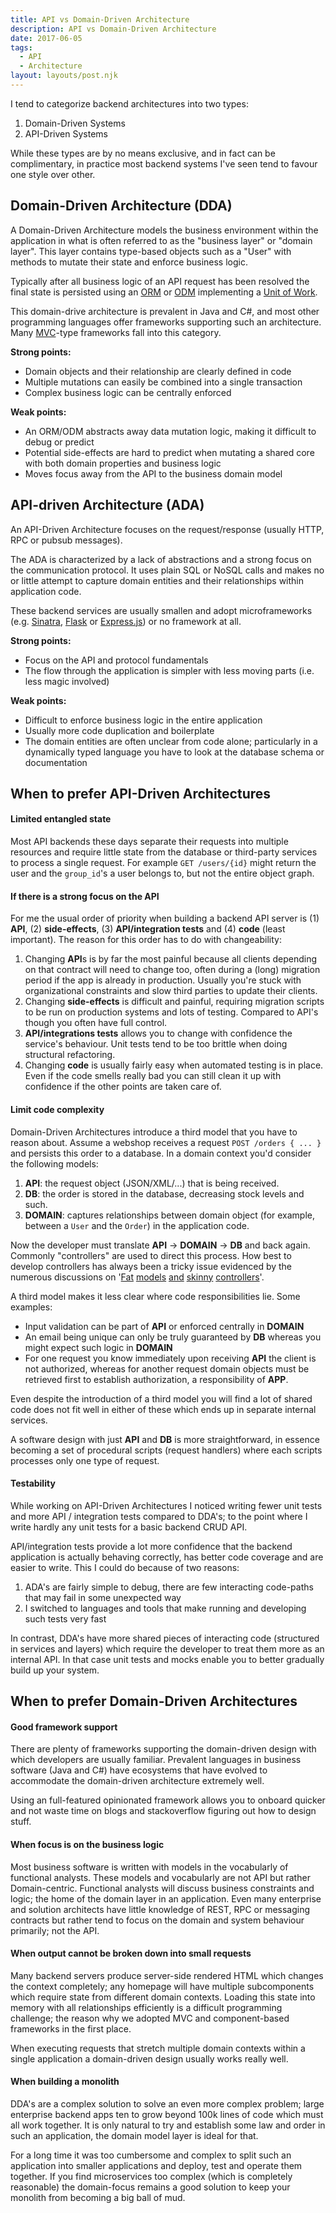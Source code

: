 ```yaml
---
title: API vs Domain-Driven Architecture
description: API vs Domain-Driven Architecture
date: 2017-06-05
tags:
  - API
  - Architecture
layout: layouts/post.njk
---
```


I tend to categorize backend architectures into two types:

1. Domain-Driven Systems
2. API-Driven Systems

While these types are by no means exclusive, and in fact can be complimentary, in practice most backend systems I've seen tend to favour one style over other.

## Domain-Driven Architecture (DDA)

A Domain-Driven Architecture models the business environment within the application in what is often referred to as the "business layer" or "domain layer". This layer contains type-based objects such as a "User" with methods to mutate their state and enforce business logic.

Typically after all business logic of an API request has been resolved the final state is persisted using an [ORM](https://en.wikipedia.org/wiki/Object-relational_mapping) or [ODM](https://stackoverflow.com/questions/12261866/what-is-the-difference-between-an-orm-and-an-odm) implementing a [Unit of Work](https://martinfowler.com/eaaCatalog/unitOfWork.html).

This domain-drive architecture is prevalent in Java and C#, and most other programming languages offer frameworks supporting such an architecture. Many [MVC](https://en.wikipedia.org/wiki/Model%E2%80%93view%E2%80%93controller)-type frameworks fall into this category.

**Strong points:**

- Domain objects and their relationship are clearly defined in code
- Multiple mutations can easily be combined into a single transaction
- Complex business logic can be centrally enforced

**Weak points:**

- An ORM/ODM abstracts away data mutation logic, making it difficult to debug or predict
- Potential side-effects are hard to predict when mutating a shared core with both domain properties and business logic
- Moves focus away from the API to the business domain model

## API-driven Architecture (ADA)

An API-Driven Architecture focuses on the request/response (usually HTTP, RPC or pubsub messages).

The ADA is characterized by a lack of abstractions and a strong focus on the communication protocol. It uses plain SQL or NoSQL calls and makes no or little attempt to capture domain entities and their relationships within application code.

These backend services are usually smallen and adopt microframeworks (e.g. [Sinatra](http://www.sinatrarb.com/), [Flask](http://flask.pocoo.org/) or [Express.js](https://expressjs.com/)) or no framework at all.

**Strong points:**

- Focus on the API and protocol fundamentals
- The flow through the application is simpler with less moving parts (i.e. less magic involved)

**Weak points:**

- Difficult to enforce business logic in the entire application
- Usually more code duplication and boilerplate
- The domain entities are often unclear from code alone; particularly in a dynamically typed language you have to look at the database schema or documentation

## When to prefer API-Driven Architectures

#### Limited entangled state

Most API backends these days separate their requests into multiple resources and require little state from the database or third-party services to process a single request. For example `GET /users/{id}` might return the user and the `group_id`'s a user belongs to, but not the entire object graph.

#### If there is a strong focus on the API

For me the usual order of priority when building a backend API server is (1) **API**, (2) **side-effects**, (3) **API/integration tests** and (4) **code** (least important). The reason for this order has to do with changeability:

1. Changing **API**s is by far the most painful because all clients depending on that contract will need to change too, often during a (long) migration period if the app is already in production. Usually you're stuck with organizational constraints and slow third parties to update their clients.
2. Changing **side-effects** is difficult and painful, requiring migration scripts to be run on production systems and lots of testing. Compared to API's though you often have full control.
3. **API/integrations tests** allows you to change with confidence the service's behaviour. Unit tests tend to be too brittle when doing structural refactoring.
4. Changing **code** is usually fairly easy when automated testing is in place. Even if the code smells really bad you can still clean it up with confidence if the other points are taken care of.

#### Limit code complexity

Domain-Driven Architectures introduce a third model that you have to reason about. Assume a webshop receives a request `POST /orders { ... }` and persists this order to a database. In a domain context you'd consider the following models:

1. **API**: the request object (JSON/XML/...) that is being received.
2. **DB**: the order is stored in the database, decreasing stock levels and such.
3. **DOMAIN**: captures relationships between domain object (for example, between a `User` and the `Order`) in the application code.

Now the developer must translate **API** → **DOMAIN** → **DB** and back again. Commonly "controllers" are used to direct this process. How best to develop controllers has always been a tricky issue evidenced by the numerous discussions on '[Fat](http://blog.joncairns.com/2013/04/fat-model-skinny-controller-is-a-load-of-rubbish/) [models](https://stackoverflow.com/questions/14044681/fat-models-and-skinny-controllers-sounds-like-creating-god-models) [and](https://www.slideshare.net/damiansromek/thin-controllers-fat-models-proper-code-structure-for-mvc) [skinny](http://robdvr.com/fat-models-skinny-controllers-skinny-models-skinny-controllers/) [controllers](http://weblog.jamisbuck.org/2006/10/18/skinny-controller-fat-model)'.

A third model makes it less clear where code responsibilities lie. Some examples:

- Input validation can be part of **API** or enforced centrally in **DOMAIN**
- An email being unique can only be truly guaranteed by **DB** whereas you might expect such logic in **DOMAIN**
- For one request you know immediately upon receiving **API** the client is not authorized, whereas for another request domain objects must be retrieved first to establish authorization, a responsibility of **APP**.

Even despite the introduction of a third model you will find a lot of shared code does not fit well in either of these which ends up in separate internal services.

A software design with just **API** and **DB** is more straightforward, in essence becoming a set of procedural scripts (request handlers) where each scripts processes only one type of request.

#### Testability

While working on API-Driven Architectures I noticed writing fewer unit tests and more API / integration tests compared to DDA's; to the point where I write hardly any unit tests for a basic backend CRUD API.

API/integration tests provide a lot more confidence that the backend application is actually behaving correctly, has better code coverage and are easier to write. This I could do because of two reasons:

1. ADA's are fairly simple to debug, there are few interacting code-paths that may fail in some unexpected way
2. I switched to languages and tools that make running and developing such tests very fast

In contrast, DDA's have more shared pieces of interacting code (structured in services and layers) which require the developer to treat them more as an internal API. In that case unit tests and mocks enable you to better gradually build up your system.

## When to prefer Domain-Driven Architectures

#### Good framework support

There are plenty of frameworks supporting the domain-driven design with which developers are usually familiar. Prevalent languages in business software (Java and C#) have ecosystems that have evolved to accommodate the domain-driven architecture extremely well.

Using an full-featured opinionated framework allows you to onboard quicker and not waste time on blogs and stackoverflow figuring out how to design stuff.

#### When focus is on the business logic

Most business software is written with models in the vocabularly of functional analysts. These models and vocabularly are not API but rather Domain-centric. Functional analysts will discuss business constraints and logic; the home of the domain layer in an application. Even many enterprise and solution architects have little knowledge of REST, RPC or messaging contracts but rather tend to focus on the domain and system behaviour primarily; not the API.

#### When output cannot be broken down into small requests

Many backend servers produce server-side rendered HTML which changes the context completely; any homepage will have multiple subcomponents which require state from different domain contexts. Loading this state into memory with all relationships efficiently is a difficult programming challenge; the reason why we adopted MVC and component-based frameworks in the first place.

When executing requests that stretch multiple domain contexts within a single application a domain-driven design usually works really well.

#### When building a monolith

DDA's are a complex solution to solve an even more complex problem; large enterprise backend apps ten to grow beyond 100k lines of code which must all work together. It is only natural to try and establish some law and order in such an application, the domain model layer is ideal for that.

For a long time it was too cumbersome and complex to split such an application into smaller applications and deploy, test and operate them together. If you find microservices too complex (which is completely reasonable) the domain-focus remains a good solution to keep your monolith from becoming a big ball of mud.
